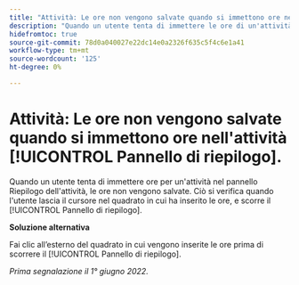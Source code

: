```yaml
---
title: "Attività: Le ore non vengono salvate quando si immettono ore nell'attività [!UICONTROL Pannello di riepilogo]"
description: "Quando un utente tenta di immettere le ore di un'attività nel pannello Riepilogo dell'attività, le ore non vengono salvate. Ciò si verifica quando l'utente lascia il cursore nel quadrato in cui ha inserito le ore, e scorre il [!UICONTROL Pannello di riepilogo]. "
hidefromtoc: true
source-git-commit: 78d0a040027e22dc14e0a2326f635c5f4c6e1a41
workflow-type: tm+mt
source-wordcount: '125'
ht-degree: 0%

---
```



# Attività: Le ore non vengono salvate quando si immettono ore nell&#39;attività [!UICONTROL Pannello di riepilogo].

Quando un utente tenta di immettere ore per un&#39;attività nel pannello Riepilogo dell&#39;attività, le ore non vengono salvate. Ciò si verifica quando l&#39;utente lascia il cursore nel quadrato in cui ha inserito le ore, e scorre il [!UICONTROL Pannello di riepilogo].

**Soluzione alternativa**

Fai clic all’esterno del quadrato in cui vengono inserite le ore prima di scorrere il [!UICONTROL Pannello di riepilogo].

_Prima segnalazione il 1° giugno 2022._

